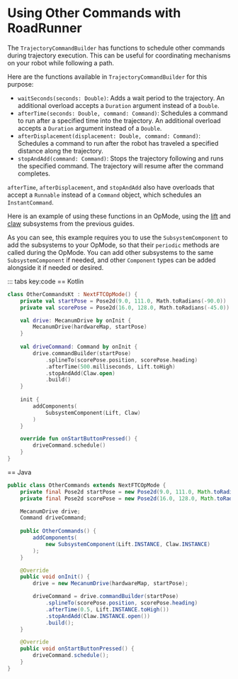 # Using Other Commands with RoadRunner

The `TrajectoryCommandBuilder` has functions to schedule other commands
during trajectory execution. This can be useful for coordinating
mechanisms on your robot while following a path.

Here are the functions available in `TrajectoryCommandBuilder`
for this purpose:
- `waitSeconds(seconds: Double)`: Adds a wait period to the trajectory.
  An additional overload accepts a `Duration` argument instead of a `Double`.
- `afterTime(seconds: Double, command: Command)`: Schedules a command to run
after a specified time into the trajectory.
  An additional overload accepts
a `Duration` argument instead of a `Double`.
- `afterDisplacement(displacement: Double, command: Command)`: Schedules a command
to run after the robot has traveled a specified distance along the trajectory.
- `stopAndAdd(command: Command)`: Stops the trajectory following and runs
the specified command.
  The trajectory will resume after the command completes.

`afterTime`, `afterDisplacement`, and `stopAndAdd` also have overloads
that accept a `Runnable` instead of a `Command` object,
which schedules an `InstantCommand`.

Here is an example of using these functions in an OpMode,
using the [lift](../../guide/subsystems/lift) and
[claw](../../guide/subsystems/claw) subsystems from the previous guides.

As you can see, this example requires you to use the `SubsystemComponent`
to add the subsystems to your OpMode, so that their `periodic` methods
are called during the OpMode.
You can add other subsystems to the same
`SubsystemComponent` if needed, and other `Component` types can be added
alongside it if needed or desired.

::: tabs key:code
== Kotlin
```kotlin
class OtherCommandsKt : NextFTCOpMode() {
    private val startPose = Pose2d(9.0, 111.0, Math.toRadians(-90.0))
    private val scorePose = Pose2d(16.0, 128.0, Math.toRadians(-45.0))

    val drive: MecanumDrive by onInit {
        MecanumDrive(hardwareMap, startPose)
    }
    
    val driveCommand: Command by onInit {
        drive.commandBuilder(startPose)
            .splineTo(scorePose.position, scorePose.heading)
            .afterTime(500.milliseconds, Lift.toHigh)
            .stopAndAdd(Claw.open)
            .build()
    }
    
    init {
        addComponents(
            SubsystemComponent(Lift, Claw)
        )
    }

    override fun onStartButtonPressed() {
        driveCommand.schedule()
    }
}
```
== Java
```java
public class OtherCommands extends NextFTCOpMode {
    private final Pose2d startPose = new Pose2d(9.0, 111.0, Math.toRadians(-90.0));
    private final Pose2d scorePose = new Pose2d(16.0, 128.0, Math.toRadians(-45.0));

    MecanumDrive drive;
    Command driveCommand;
    
    public OtherCommands() {
        addComponents(
            new SubsystemComponent(Lift.INSTANCE, Claw.INSTANCE)
        );
    }

    @Override
    public void onInit() {
        drive = new MecanumDrive(hardwareMap, startPose);

        driveCommand = drive.commandBuilder(startPose)
            .splineTo(scorePose.position, scorePose.heading)
            .afterTime(0.5, Lift.INSTANCE.toHigh())
            .stopAndAdd(Claw.INSTANCE.open())
            .build();
    }

    @Override
    public void onStartButtonPressed() {
        driveCommand.schedule();
    }
}
```
